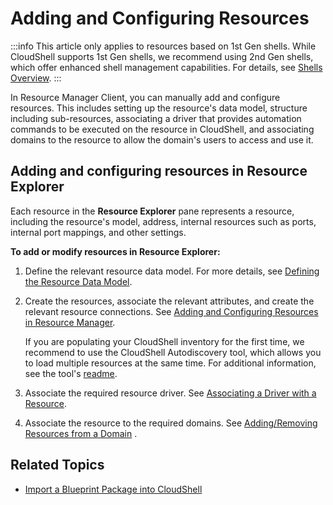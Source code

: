 # Adding and Configuring Resources

:::info
This article only applies to resources based on 1st Gen shells. While CloudShell supports 1st Gen shells, we recommend using 2nd Gen shells, which offer enhanced shell management capabilities. For details, see [Shells Overview](https://help.quali.com/Online%20Help/0.0/Portal/Content/CSP/LAB-MNG/Features/Shells.htm).
:::

In Resource Manager Client, you can manually add and configure resources. This includes setting up the resource's data model, structure including sub-resources, associating a driver that provides automation commands to be executed on the resource in CloudShell, and associating domains to the resource to allow the domain's users to access and use it.

## Adding and configuring resources in Resource Explorer

Each resource in the **Resource Explorer** pane represents a resource, including the resource's model, address, internal resources such as ports, internal port mappings, and other settings.

**To add or modify resources in Resource Explorer:**

1. Define the relevant resource data model. For more details, see [Defining the Resource Data Model](https://help.quali.com/Online%20Help/0.0/Portal/Content/Admn/Dfn-Rsrc-Data-Mdl.htm#top).
2. Create the resources, associate the relevant attributes, and create the relevant resource connections. See [Adding and Configuring Resources in Resource Manager](https://help.quali.com/Online%20Help/0.0/Portal/Content/Admn/Add-n-Cnfg-Rsrc-manul.htm#top).
    
    If you are populating your CloudShell inventory for the first time, we recommend to use the CloudShell Autodiscovery tool, which allows you to load multiple resources at the same time. For additional information, see the tool's [readme](https://github.com/QualiSystems/cloudshell-autodiscovery/blob/master/README.md).
    
3. Associate the required resource driver. See [Associating a Driver with a Resource](https://help.quali.com/Online%20Help/0.0/Portal/Content/Admn/Cnfg-Rsc-Drv.htm).
4. Associate the resource to the required domains. See [Adding/Removing Resources from a Domain](https://help.quali.com/Online%20Help/0.0/Portal/Content/Admn/Add-dmn-rsrc.htm) .

## Related Topics

- [Import a Blueprint Package into CloudShell](https://help.quali.com/Online%20Help/0.0/Portal/Content/CSP/LAB-MNG/Exprt-Imprt/Blprnt-Imprt.htm)